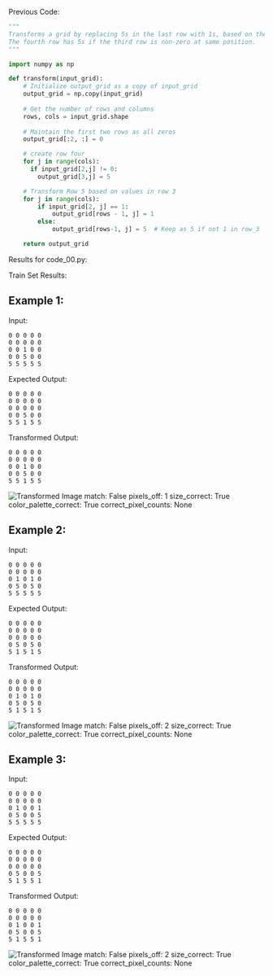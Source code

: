 
Previous Code:
```python
"""
Transforms a grid by replacing 5s in the last row with 1s, based on the positions of 1s in the third row.
The fourth row has 5s if the third row is non-zero at same position.
"""

import numpy as np

def transform(input_grid):
    # Initialize output_grid as a copy of input_grid
    output_grid = np.copy(input_grid)
    
    # Get the number of rows and columns
    rows, cols = input_grid.shape
    
    # Maintain the first two rows as all zeros
    output_grid[:2, :] = 0

    # create row four
    for j in range(cols):
      if input_grid[2,j] != 0:
        output_grid[3,j] = 5

    # Transform Row 5 based on values in row 3
    for j in range(cols):
        if input_grid[2, j] == 1:
            output_grid[rows - 1, j] = 1
        else:
            output_grid[rows-1, j] = 5  # Keep as 5 if not 1 in row_3

    return output_grid
```
Results for code_00.py:

Train Set Results:

## Example 1:
Input:
```
0 0 0 0 0
0 0 0 0 0
0 0 1 0 0
0 0 5 0 0
5 5 5 5 5
```
Expected Output:
```
0 0 0 0 0
0 0 0 0 0
0 0 0 0 0
0 0 5 0 0
5 5 1 5 5
```
Transformed Output:
```
0 0 0 0 0
0 0 0 0 0
0 0 1 0 0
0 0 5 0 0
5 5 1 5 5
```
![Transformed Image](3618c87e-1.png)
match: False
pixels_off: 1
size_correct: True
color_palette_correct: True
correct_pixel_counts: None

## Example 2:
Input:
```
0 0 0 0 0
0 0 0 0 0
0 1 0 1 0
0 5 0 5 0
5 5 5 5 5
```
Expected Output:
```
0 0 0 0 0
0 0 0 0 0
0 0 0 0 0
0 5 0 5 0
5 1 5 1 5
```
Transformed Output:
```
0 0 0 0 0
0 0 0 0 0
0 1 0 1 0
0 5 0 5 0
5 1 5 1 5
```
![Transformed Image](3618c87e-2.png)
match: False
pixels_off: 2
size_correct: True
color_palette_correct: True
correct_pixel_counts: None

## Example 3:
Input:
```
0 0 0 0 0
0 0 0 0 0
0 1 0 0 1
0 5 0 0 5
5 5 5 5 5
```
Expected Output:
```
0 0 0 0 0
0 0 0 0 0
0 0 0 0 0
0 5 0 0 5
5 1 5 5 1
```
Transformed Output:
```
0 0 0 0 0
0 0 0 0 0
0 1 0 0 1
0 5 0 0 5
5 1 5 5 1
```
![Transformed Image](3618c87e-3.png)
match: False
pixels_off: 2
size_correct: True
color_palette_correct: True
correct_pixel_counts: None
